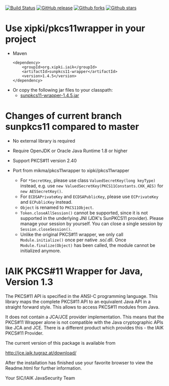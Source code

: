 [![Build Status](https://secure.travis-ci.org/xipki/pkcs11wrapper.svg)](http://travis-ci.org/xipki/pkcs11wrapper)
[![GitHub release](https://img.shields.io/github/release/xipki/pkcs11wrapper.svg)](https://github.com/xipki/pkcs11wrapper/releases)
[![Github forks](https://img.shields.io/github/forks/xipki/pkcs11wrapper.svg)](https://github.com/xipki/pkcs11wrapper/network)
[![Github stars](https://img.shields.io/github/stars/xipki/pkcs11wrapper.svg)](https://github.com/xipki/pkcs11wrapper/stargazers)

Use xipki/pkcs11wrapper in your project
=====
- Maven  
  ```
  <dependency>
      <groupId>org.xipki.iaik</groupId>
      <artifactId>sunpkcs11-wrapper</artifactId>
      <version>1.4.5</version>
  </dependency>
  ```
- Or copy the following jar files to your classpath:
  - [sunpkcs11-wrapper-1.4.5.jar](http://central.maven.org/maven2/org/xipki/iaik/sunpkcs11-wrapper/1.4.4/sunpkcs11-wrapper-1.4.5.jar)

Changes of current branch sunpkcs11 compared to master
=============================================

- No external library is required

- Require OpenJDK or Oracle Java Runtime 1.8 or higher

- Support PKCS#11 version 2.40

- Port from mikma/pkcs11wrapper to xipki/pkcs11wrapper
  - For `*SecretKey`, please use class `ValuedSecretKey(long keyType)` instead, e.g. use `new ValuedSecretKey(PKCS11Constants.CKK_AES)` for `new AESSecretKey()`.
  - For `ECDSAPrivateKey` and `ECDSAPublicKey`, please use `ECPrivateKey` and `ECPublicKey` instead.
  - `Object` is renamed to `PKCS11Object`.
  - `Token.closeAllSession()` cannot be supported, since it is not supported in the underlying JNI (JDK's SunPKCS11 provider). Please manage your session by yourself. You can close a single session by `Session.closeSession()`.
  - Unlike the original PKCS#11 wrapper, we only call `Module.initialize()` once per native .so/.dll. Once `Module.finalize(Object)` has been called, the module cannot be initialized anymore.

IAIK PKCS#11 Wrapper for Java, Version 1.3
=============================================

The PKCS#11 API is specified in the ANSI-C programming 
language. This library maps the complete PKCS#11 API to 
an equivalent Java API in a straight forward style. 
This allows to access PKCS#11 modules from Java.

It does not contain a JCA/JCE provider implementation. 
This means that the PKCS#11 Wrapper alone is not 
compatible with the Java cryptographic APIs like JCA 
and JCE.
There is a different product which provides this - the 
IAIK PKCS#11 Provider. 

The current version of this package is available from

http://jce.iaik.tugraz.at/download/

After the installation has finished use your favorite 
browser to view the Readme.html for further information.


Your SIC/IAIK JavaSecurity Team
